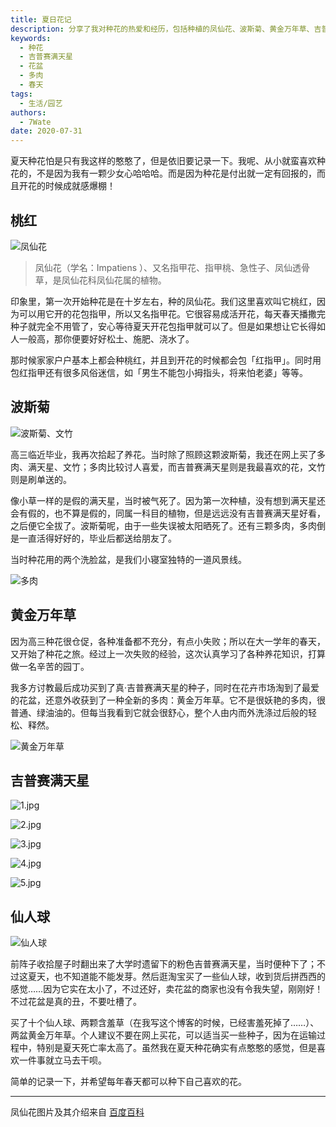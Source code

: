 ```yaml
---
title: 夏日花记
description: 分享了我对种花的热爱和经历，包括种植的凤仙花、波斯菊、黄金万年草、吉普赛满天星和仙人球等植物的故事和成长过程。
keywords:
  - 种花
  - 吉普赛满天星
  - 花盆
  - 多肉
  - 春天
tags:
  - 生活/园艺
authors:
  - 7Wate
date: 2020-07-31
---
```


夏天种花怕是只有我这样的憨憨了，但是依旧要记录一下。我呢、从小就蛮喜欢种花的，不是因为我有一颗少女心哈哈哈。而是因为种花是付出就一定有回报的，而且开花的时候成就感爆棚！

## 桃红

![凤仙花](https://static.7wate.com/img/2020/07/31/73e08b4e04753.jpg)

> 凤仙花（学名：Impatiens ）、又名指甲花、指甲桃、急性子、凤仙透骨草，是凤仙花科凤仙花属的植物。

印象里，第一次开始种花是在十岁左右，种的凤仙花。我们这里喜欢叫它桃红，因为可以用它开的花包指甲，所以又名指甲花。它很容易成活开花，每天春天播撒完种子就完全不用管了，安心等待夏天开花包指甲就可以了。但是如果想让它长得如人一般高，那你便要好好松土、施肥、浇水了。

那时候家家户户基本上都会种桃红，并且到开花的时候都会包「红指甲」。同时用包红指甲还有很多风俗迷信，如「男生不能包小拇指头，将来怕老婆」等等。

## 波斯菊

![波斯菊、文竹](https://static.7wate.com/img/2020/07/31/1d042edef45ef.jpg)

高三临近毕业，我再次拾起了养花。当时除了照顾这颗波斯菊，我还在网上买了多肉、满天星、文竹；多肉比较讨人喜爱，而吉普赛满天星则是我最喜欢的花，文竹则是刷单送的。

像小草一样的是假的满天星，当时被气死了。因为第一次种植，没有想到满天星还会有假的，也不算是假的，同属一科目的植物，但是远远没有吉普赛满天星好看，之后便它全拔了。波斯菊呢，由于一些失误被太阳晒死了。还有三颗多肉，多肉倒是一直活得好好的，毕业后都送给朋友了。

当时种花用的两个洗脸盆，是我们小寝室独特的一道风景线。

![多肉](https://static.7wate.com/img/2020/07/31/4cebbbf45fc35.jpg)

## 黄金万年草

因为高三种花很仓促，各种准备都不充分，有点小失败；所以在大一学年的春天，又开始了种花之旅。经过上一次失败的经验，这次认真学习了各种养花知识，打算做一名辛苦的园丁。

我多方讨教最后成功买到了真·吉普赛满天星的种子，同时在花卉市场淘到了最爱的花盆，还意外收获到了一种全新的多肉：黄金万年草。它不是很妖艳的多肉，很普通、绿油油的。但每当我看到它就会很舒心，整个人由内而外洗涤过后般的轻松、释然。

![黄金万年草](https://static.7wate.com/img/2020/07/31/6d00cec71270b.jpg)

## 吉普赛满天星

![1.jpg](https://static.7wate.com/img/2020/07/31/dd47b2e50912d.jpg)

![2.jpg](https://static.7wate.com/img/2020/07/31/08d823c571fff.jpg)

![3.jpg](https://static.7wate.com/img/2020/07/31/b06bd98960f8f.jpg)

![4.jpg](https://static.7wate.com/img/2020/07/31/7895a87fb497e.jpg)

![5.jpg](https://static.7wate.com/img/2020/07/31/50f266788a206.jpg)

## 仙人球

![仙人球](https://static.7wate.com/img/2020/07/31/7b76fe30830ba.jpg)

前阵子收拾屋子时翻出来了大学时遗留下的粉色吉普赛满天星，当时便种下了；不过这夏天，也不知道能不能发芽。然后逛淘宝买了一些仙人球，收到货后拼西西的感觉……因为它实在太小了，不过还好，卖花盆的商家也没有令我失望，刚刚好！不过花盆是真的丑，不要吐槽了。

买了十个仙人球、两颗含羞草（在我写这个博客的时候，已经害羞死掉了……）、两盆黄金万年草。个人建议不要在网上买花，可以适当买一些种子，因为在运输过程中，特别是夏天死亡率太高了。虽然我在夏天种花确实有点憨憨的感觉，但是喜欢一件事就立马去干呗。

简单的记录一下，并希望每年春天都可以种下自己喜欢的花。

---

凤仙花图片及其介绍来自 [百度百科](https://baike.baidu.com/item/%E5%87%A4%E4%BB%99%E8%8A%B1)
